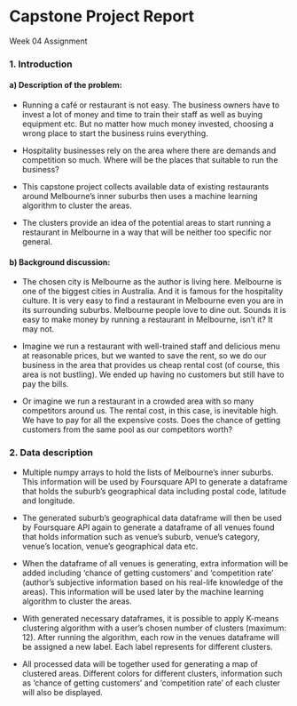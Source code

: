 # Capstone Project Report

Week 04 Assignment

### 1. Introduction

#### a) Description of the problem:

* Running a café or restaurant is not easy. The business owners have to invest a lot of money and time to train their staff as well as buying equipment etc. But no matter how much money invested, choosing a wrong place to start the business ruins everything.

* Hospitality businesses rely on the area where there are demands and competition so much. Where will be the places that suitable to run the business?

* This capstone project collects available data of existing restaurants around Melbourne’s inner suburbs then uses a machine learning algorithm to cluster the areas.

* The clusters provide an idea of the potential areas to start running a restaurant in Melbourne in a way that will be neither too specific nor general. 

#### b) Background discussion:

* The chosen city is Melbourne as the author is living here. Melbourne is one of the biggest cities in Australia. And it is famous for the hospitality culture. It is very easy to find a restaurant in Melbourne even you are in its surrounding suburbs. Melbourne people love to dine out. Sounds it is easy to make money by running a restaurant in Melbourne, isn’t it? It may not.

* Imagine we run a restaurant with well-trained staff and delicious menu at reasonable prices, but we wanted to save the rent, so we do our business in the area that provides us cheap rental cost (of course, this area is not bustling). We ended up having no customers but still have to pay the bills.

* Or imagine we run a restaurant in a crowded area with so many competitors around us. The rental cost, in this case, is inevitable high. We have to pay for all the expensive costs. Does the chance of getting customers from the same pool as our competitors worth?

### 2. Data description

* Multiple numpy arrays to hold the lists of Melbourne’s inner suburbs. This information will be used by Foursquare API to generate a dataframe that holds the suburb’s geographical data including postal code, latitude and longitude.

* The generated suburb’s geographical data dataframe will then be used by Foursquare API again to generate a dataframe of all venues found that holds information such as venue’s suburb, venue’s category, venue’s location, venue’s geographical data etc.

* When the dataframe of all venues is generating, extra information will be added including ‘chance of getting customers’ and ‘competition rate’ (author’s subjective information based on his real-life knowledge of the areas). This information will be used later by the machine learning algorithm to cluster the areas.

* With generated necessary dataframes, it is possible to apply K-means clustering algorithm with a user’s chosen number of clusters (maximum: 12). After running the algorithm, each row in the venues dataframe will be assigned a new label. Each label represents for different clusters.

* All processed data will be together used for generating a map of clustered areas. Different colors for different clusters, information such as ‘chance of getting customers’ and ‘competition rate’ of each cluster will also be displayed.
